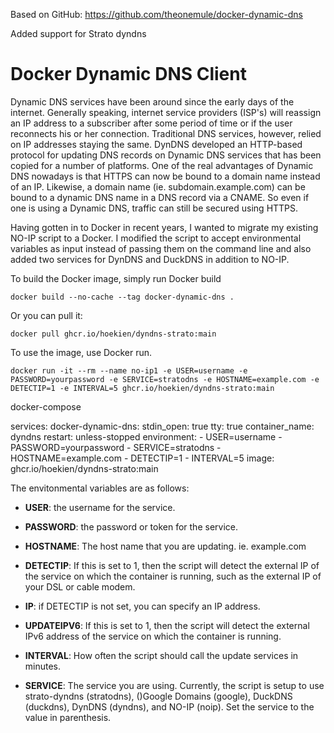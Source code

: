 Based on GitHub: https://github.com/theonemule/docker-dynamic-dns

Added support for Strato dyndns

Docker Dynamic DNS Client
=====

Dynamic DNS services have been around since the early days of the internet. Generally speaking, internet service providers (ISP's) will reassign an IP address to a subscriber after some period of time or if the user reconnects his or her connection. Traditional DNS services, however, relied on IP addresses staying the same. DynDNS developed an HTTP-based protocol for updating DNS records on Dynamic DNS services that has been copied for a number of platforms.  One of the real advantages of Dynamic DNS nowadays is that HTTPS can now be bound to a domain name instead of an IP. Likewise, a domain name (ie. subdomain.example.com) can be bound to a dynamic DNS name in a DNS record via a CNAME. So even if one is using a Dynamic DNS, traffic can still be secured using HTTPS.

Having gotten in to Docker in recent years, I wanted to migrate my existing NO-IP script to a Docker. I modified the script to accept environmental variables as input instead of passing them on the command line and also added two services for DynDNS and DuckDNS in addition to NO-IP.

To build the Docker image, simply run Docker build

```
docker build --no-cache --tag docker-dynamic-dns .
```

Or you can pull it:

```
docker pull ghcr.io/hoekien/dyndns-strato:main
```

To use the image, use Docker run.

```
docker run -it --rm --name no-ip1 -e USER=username -e PASSWORD=yourpassword -e SERVICE=stratodns -e HOSTNAME=example.com -e DETECTIP=1 -e INTERVAL=5 ghcr.io/hoekien/dyndns-strato:main
```
docker-compose

services:
    docker-dynamic-dns:
        stdin_open: true
        tty: true
        container_name: dyndns
        restart: unless-stopped
        environment:
            - USER=username
            - PASSWORD=yourpassword
            - SERVICE=stratodns
            - HOSTNAME=example.com
            - DETECTIP=1
            - INTERVAL=5
        image: ghcr.io/hoekien/dyndns-strato:main


The envitonmental variables are as follows:

* **USER**: the username for the service.

* **PASSWORD**: the password or token for the service.

* **HOSTNAME**: The host name that you are updating. ie. example.com

* **DETECTIP**: If this is set to 1, then the script will detect the external IP of the service on which the container is running, such as the external IP of your DSL or cable modem.

* **IP**: if DETECTIP is not set, you can specify an IP address.

* **UPDATEIPV6**: If this is set to 1, then the script will detect the external IPv6 address of the service on which the container is running.

* **INTERVAL**: How often the script should call the update services in minutes.

* **SERVICE**: The service you are using. Currently, the script is setup to use strato-dyndns (stratodns), ()Google Domains (google), DuckDNS (duckdns), DynDNS (dyndns), and NO-IP (noip). Set the service to the value in parenthesis.
